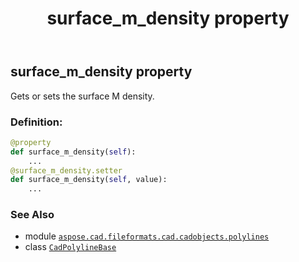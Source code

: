 ﻿---
title: surface_m_density property
second_title: Aspose.CAD for Python via .NET API References
description: 
type: docs
weight: 510
url: /python-net/aspose.cad.fileformats.cad.cadobjects.polylines/cadpolylinebase/surface_m_density/
is_root: false
---

## surface_m_density property


Gets or sets the surface M density.
### Definition:
```python
@property
def surface_m_density(self):
    ...
@surface_m_density.setter
def surface_m_density(self, value):
    ...
```

### See Also
* module [`aspose.cad.fileformats.cad.cadobjects.polylines`](../../)
* class [`CadPolylineBase`](/cad/python-net/aspose.cad.fileformats.cad.cadobjects.polylines/cadpolylinebase)
